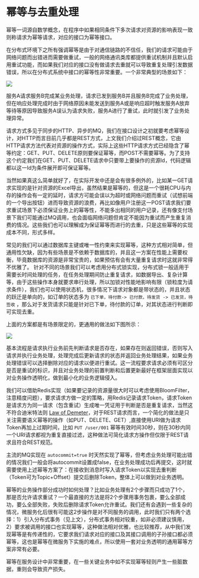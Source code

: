 # 幂等与去重处理

幂等一词源自数学概念，在程序中如果相同条件下多次请求对资源的影响表现一致则称请求为幂等请求，对应的接口为幂等接口。

在分布式环境下之所有强调幂等是由于对通信链路的不信任，我们的请求可能由于网络问题而出错进而需要做重试，一般的网络通讯类库都提供重试机制并且默认启用重试功能，而如果我们对应的接口没有做请求去重就可以导致重复处理引发数据错误，所以在分布式系统中接口的幂等性非常重要。一个非常典型的场景如下：

![](https://raw.githubusercontent.com/gudaoxuri/Microservices-Architecture/master/resources/images/ms-idempotent1.png)

服务A请求服务B完成某业务处理，请求已发到服务B并且服务B完成了业务处理，但在响应处理完成时由于网络原因未能发送到服务A或是响应超时触发服务A放弃等待等原因导致服务A误认为请求失败，服务A进行了重试，此时就引发了业务处理异常。

请求方式多见于同步的HTTP、异步的MQ，我们在接口设计之初就要考虑幂等设计，对HTTP而言目前几乎都是REST方式，上文我们介绍过REST概念，它由HTTP请求方法代表对资源的操作方式，实际上这些HTTP请求方式已经隐含了幂等约定：GET、PUT、DELETE原则要保证幂等，而POST不需要幂等。为了支持这个约定我们在GET、PUT、DELETE请求中只要带上要操作的资源Id，代码逻辑都以这一Id为条件展开即可保证幂等。

当然如果真这么简单就好了，在实际开发中还是会有很多例外的，比如某一GET请求实现的是针对资源的Excel导出，虽然结果是幂等的，但这是一个很耗CPU与内存的操作会有一定的延时，请求方可能会误以为超时或网络问题而重试（试想前端的一个导出按钮）进而导致资源的浪费，再比如像用户注册这一POST请求我们要求重试场景下必须保证业务上的幂等性，不能多出相同的用户记录，还有像支付场景下我们可能通过MQ调用，也会面临网络问题但肯定不能因为重试而产生重复消费的情况。这些我们也可以理解成为保证幂等而进行的去重，只是这些幂等的实现成本不同，形式多样。

常见的我们可以通过数据库主键或唯一性约束来实现幂等，这种方式相对简单，但通用性欠缺，因为有些场景是不依赖于数据库的，并且这一方案在性能上需要权衡，毕竟数据库的资源是非常宝贵的，如果预估有会有大量重复请求时这就非常得不优雅了。
针对不同的场景我们可以考虑用分布式锁实现，分布式锁一般适用于需要长时间处理的任务，在任务处理期间防止重复请求，如数据导出、复杂计算等，由于这些操作本身就要求串行处理，所以加锁对性能地影响有限（锁粒度为请求条件），我们也可以使用状态机，很多情况下请求对象都是带状态的，并且状态的跃迁是单向的，如订单的状态多为 `已下单，待付款-> 已付款，待发货 -> 已发货，待签收` ，那么对于发货请求只能是针对已下单，待付款的订单，对其状态进行判断即可实现去重。

上面的方案都是有场景限定的，更通用的做法如下图所示：

![](https://raw.githubusercontent.com/gudaoxuri/Microservices-Architecture/master/resources/images/ms-idempotent2.png)

基本流程是请求执行业务前先判断请求是否存在，如果存在则返回错误，否则写入请求并执行业务处理，处理完成后更新请求的状态并返回业务处理结果，如果业务处理错误可以选择删除对应的请求以便进行重试。这一流程要求请求必须有可区分是否是重试的标识，并且对业务处理的前置判断和后置更新最好在框架层面实现以对业务操作透明化，做到最小化的业务逻辑侵入。

我们可以借助Redis实现（如果要记录的资源量很大时可以考虑使用BloomFilter，注意精度问题），要求请求方做一定的策略，用Redis记录请求Token，请求Token是请求方为同一请求（包含重试）生成唯一凭证用于判断是否是重复请求，当然这不符合迪米特法则 [Law of Demeter](https://en.wikipedia.org/wiki/Law_of_Demeter)，对于REST请求而言，一个简化的做法是只关注需要语义幂等的操作（如PUT、DELETE、GET）,直接使用URI做为请求Token再加上过期时间，比如 `PUT /user/001` 幂等有效时间30秒，则在30秒内同一个URI请求都视为重复直接过滤，这种做法可简化请求方操作但仅限于REST请求且符合REST规范。

主流的MQ实现在 `autocommit=true` 时天然实现了幂等，但考虑业务处理可能出错的情况我们一般会将autocommit设置成false，在业务处理成功后再提交，这时就需要使用上述幂等方案了：在接收到消息时写入请求Token以实现去重判断（Token可为Topic+Offset）提交后删除Token，整体上可以做到对业务透明。

幂等的业务操作部分成功时如何处理？比如业务处理有2个步骤而只成功了1个，那是否允许请求重试？一个最直接的方法是将2个步骤用事务包裹，要么全部成功，要么全部失败，失败后删除请求Token允许重试。我们还有会遇到一些复杂的情况，微服务化后很有可能这2步操作是对不同服务的调用，此时我们只有两个选择：1）引入分布式事务（见上文），分布式事务相对较重，如非必须建议慎用，2）要求被调用的接口也实现幂等，这种做法相对优雅，也比较推荐，从中我们发现幂等是有传递性的，它要求我们请求对应的接口及其接口调用的子孙接口都必须幂等，这也是幂等在微服务下实施的难点，所以使用一套对业务透明的通用幂等方案非常有必要。

幂等在服务设计中非常重要，在一些关键业务中如不实现幂等轻则产生一些脏数据，重则会导致资产损失。
